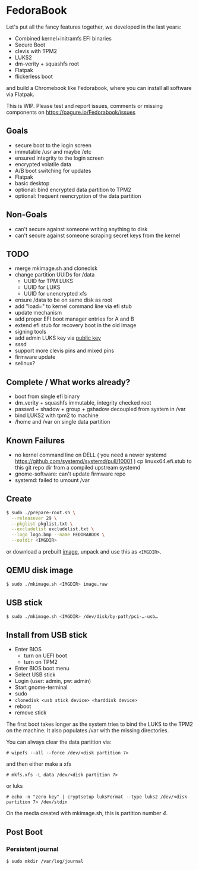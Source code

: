 # FedoraBook

Let's put all the fancy features together, we developed in the last years:

- Combined kernel+initramfs EFI binaries
- Secure Boot
- clevis with TPM2
- LUKS2
- dm-verity + squashfs root
- Flatpak
- flickerless boot

and build a Chromebook like Fedorabook, where you can install all software via Flatpak.

This is WIP. Please test and report issues, comments or missing components on https://pagure.io/Fedorabook/issues

## Goals
- secure boot to the login screen
- immutable /usr and maybe /etc
- ensured integrity to the login screen
- encrypted volatile data
- A/B boot switching for updates
- Flatpak
- basic desktop
- optional: bind encrypted data partition to TPM2
- optional: frequent reencryption of the data partition

## Non-Goals
- can't secure against someone writing anything to disk
- can't secure against someone scraping secret keys from the kernel

## TODO
- merge mkimage.sh and clonedisk
- change partition UUIDs for /data
   * UUID for TPM LUKS
   * UUID for LUKS
   * UUID for unencrypted xfs
- ensure /data to be on same disk as root
- add "load=<efipath>" to kernel command line via efi stub
- update mechanism
- add proper EFI boot manager entries for A and B
- extend efi stub for recovery boot in the old image
- signing tools
- add admin LUKS key via [public key](https://blog.g3rt.nl/luks-smartcard-or-token.html)
- sssd
- support more clevis pins and mixed pins
- firmware update
- selinux?

## Complete / What works already?
- boot from single efi binary
- dm_verity + squashfs immutable, integrity checked root
- passwd + shadow + group + gshadow decoupled from system in /var
- bind LUKS2 with tpm2 to machine
- /home and /var on single data partition

## Known Failures
- no kernel command line on DELL ( you need a newer systemd https://github.com/systemd/systemd/pull/10001 )
  cp linuxx64.efi.stub to this git repo dir from a compiled upstream systemd
- gnome-software: can't update firmware repo
- systemd: failed to umount /var

## Create

```bash
$ sudo ./prepare-root.sh \
  --releasever 29 \
  --pkglist pkglist.txt \
  --excludelist excludelist.txt \
  --logo logo.bmp --name FEDORABOOK \
  --outdir <IMGDIR>
```

or download a prebuilt [image](https://harald.fedorapeople.org/downloads/fedorabook.tgz),
unpack and use this as ```<IMGDIR>```.


## QEMU disk image
```bash
$ sudo ./mkimage.sh <IMGDIR> image.raw 
```

## USB stick
```bash
$ sudo ./mkimage.sh <IMGDIR> /dev/disk/by-path/pci-…-usb…
```

## Install from USB stick

- Enter BIOS
   * turn on UEFI boot
   * turn on TPM2
- Enter BIOS boot menu
- Select USB stick
- Login (user: admin, pw: admin)
- Start gnome-terminal
- sudo
- ```clonedisk <usb stick device> <harddisk device>```
- reboot
- remove stick

The first boot takes longer as the system tries to bind the LUKS to the TPM2 on the machine. It also populates /var with the missing directories.

You can always clear the data partition via:
```
# wipefs --all --force /dev/<disk partition 7>
```
and then either make a xfs
```
# mkfs.xfs -L data /dev/<disk partition 7>
```
or luks
```
# echo -n "zero key" | cryptsetup luksFormat --type luks2 /dev/<disk partition 7> /dev/stdin
```

On the media created with mkimage.sh, this is partition number *4*.

## Post Boot

### Persistent journal
```bash
$ sudo mkdir /var/log/journal
```

